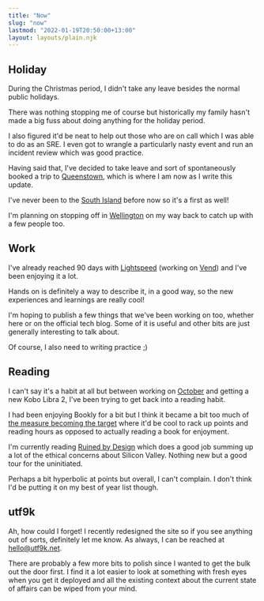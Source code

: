 ```yaml
---
title: "Now"
slug: "now"
lastmod: "2022-01-19T20:50:00+13:00"
layout: layouts/plain.njk
---
```


## Holiday

During the Christmas period, I didn't take any leave besides the normal public holidays.

There was nothing stopping me of course but historically my family hasn't made a big fuss about doing anything for the holiday period.

I also figured it'd be neat to help out those who are on call which I was able to do as an SRE. I even got to wrangle a particularly nasty event and run an incident review which was good practice.

Having said that, I've decided to take leave and sort of spontaneously booked a trip to [Queenstown](https://en.wikipedia.org/wiki/Queenstown,_New_Zealand), which is where I am now as I write this update.

I've never been to the [South Island](https://en.wikipedia.org/wiki/South_Island) before now so it's a first as well!

I'm planning on stopping off in [Wellington](https://en.wikipedia.org/wiki/Wellington) on my way back to catch up with a few people too.

## Work

I've already reached 90 days with [Lightspeed](https://www.lightspeedhq.com) (working on [Vend](https://www.vendhq.com/nz/)) and I've been enjoying it a lot.

Hands on is definitely a way to describe it, in a good way, so the new experiences and learnings are really cool!

I'm hoping to publish a few things that we've been working on too, whether here or on the official tech blog. Some of it is useful and other bits are just generally interesting to talk about.

Of course, I also need to writing practice ;)

## Reading

I can't say it's a habit at all but between working on [October](https://github.com/marcus-crane/october) and getting a new Kobo Libra 2, I've been trying to get back into a reading habit.

I had been enjoying Bookly for a bit but I think it became a bit too much of [the measure becoming the target](https://en.wikipedia.org/wiki/Goodhart%27s_law) where it'd be cool to rack up points and reading hours as opposed to actually reading a book for enjoyment.

I'm currently reading [Ruined by Design](https://www.ruinedby.design) which does a good job summing up a lot of the ethical concerns about Silicon Valley. Nothing new but a good tour for the uninitiated.

Perhaps a bit hyperbolic at points but overall, I can't complain. I don't think I'd be putting it on my best of year list though.

## utf9k

Ah, how could I forget! I recently redesigned the site so if you see anything out of sorts, definitely let me know. As always, I can be reached at [hello@utf9k.net](mailto:hello@utf9k.net).

There are probably a few more bits to polish since I wanted to get the bulk out the door first. I find it a lot easier to look at something with fresh eyes when you get it deployed and all the existing context about the current state of affairs can be wiped from your mind.
